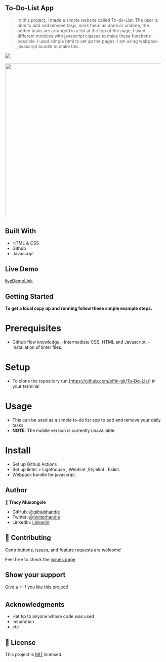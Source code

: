 ## To-Do-List App

> In this project, I made a simple website called To-do-List. The user is able to add and remove tasjs, mark them as done or undone, the added tasks are arranged in a list at the top of the page, I used different modules with javascript classes to make these functions possible. I used simple html to set up the pages. I am using webpack javascript bundle to make this.

![](https://img.shields.io/badge/Microverse-blueviolet).

<img src="https://github.com/elfin-git/Awesome-Books-App/blob/Feature/img/ui.png" width="600" height="500"/>

## Built With

- HTML & CSS
- Github
- Javascript

## Live Demo 

[liveDemoLink](https://elfin-git.github.io/To-Do-LIst/)

## Getting Started

**To get a local copy up and running follow these simple example steps.**

# Prerequisites

- Github flow knowledge. -Intermediate CSS, HTML and Javascript. -Installation of linter files. 

# Setup 
- To clone the repository run [https://github.com/elfin-git/To-Do-LIst] in your terminal

# Usage
- This can be used as a simple to-do list app to add and remove your daily tasks.
- **NOTE**: The mobile version is currently unavailable.

# Install
- Set up Github Actions
- Set up linter > Lighthouse , Webhint ,Stylelint , Eslint.
- Webpack bundle for javascript.

## Author

👤 **Tracy Musongole**

- GitHub: [@githubhandle](https://github.com/elfin-git)
- Twitter: [@twitterhandle](https://twitter.com/tracy_muso)
- LinkedIn: [LinkedIn](https://linkedin.com/in/tracy-musongole)


## 🤝 Contributing

Contributions, issues, and feature requests are welcome!


Feel free to check the [issues page](github.com/elfin-git/To-Do-LIst/issues/).

## Show your support

Give a ⭐️ if you like this project!

## Acknowledgments

- Hat tip to anyone whose code was used
- Inspiration
- etc

## 📝 License

This project is [MIT](./MIT.md) licensed.